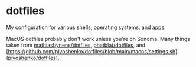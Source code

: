 # dotfiles
My configuration for various shells, operating systems, and apps.

MacOS dotfiles probably don't work unless you're on Sonoma.
Many things taken from [mathiasbynens/dotfiles](https://github.com/mathiasbynens/dotfiles/blob/main/.macos), [phatblat/dotfiles](https://github.com/phatblat/dotfiles/blob/main/.config/fish/functions/defaults_set.fish), and [https://github.com/pivoshenko/dotfiles/blob/main/macos/settings.sh](pivoshenko/dotfiles).
